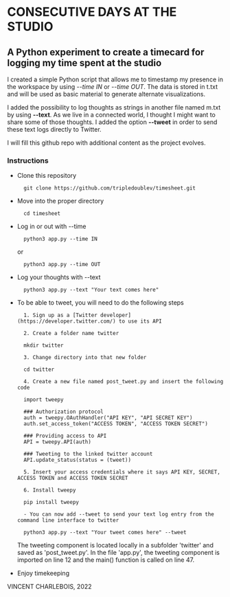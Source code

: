 # CONSECUTIVE DAYS AT THE STUDIO

## A Python experiment to create a timecard for logging my time spent at the studio

I created a simple Python script that allows me to timestamp my presence in the workspace by using *--time IN* or *--time OUT*.
The data is stored in t.txt and will be used as basic material to generate alternate visualizations.

I added the possibility to log thoughts as strings in another file named m.txt by using **--text**.
As we live in a connected world, I thought I might want to share some of those thoughts.
 I added the option **--tweet** in order to send these text logs directly to Twitter. 

I will fill this github repo with additional content as the project evolves.

### Instructions

- Clone this repository

        git clone https://github.com/tripledoublev/timesheet.git

- Move into the proper directory 

        cd timesheet

- Log in or out with --time

        python3 app.py --time IN
    or

        python3 app.py --time OUT

- Log your thoughts with --text

        python3 app.py --text "Your text comes here"

- To be able to tweet, you will need to do the following steps

        1. Sign up as a [Twitter developer](https://developer.twitter.com/) to use its API 

        2. Create a folder name twitter

        mkdir twitter

        3. Change directory into that new folder 

        cd twitter

        4. Create a new file named post_tweet.py and insert the following code

        import tweepy

        ### Authorization protocol
        auth = tweepy.OAuthHandler("API KEY", "API SECRET KEY")
        auth.set_access_token("ACCESS TOKEN", "ACCESS TOKEN SECRET")

        ### Providing access to API 
        API = tweepy.API(auth)

        ### Tweeting to the linked twitter account
        API.update_status(status = (tweet))
        
        5. Insert your access credentials where it says API KEY, SECRET, ACCESS TOKEN and ACCESS TOKEN SECRET
        
        6. Install tweepy

        pip install tweepy

        - You can now add --tweet to send your text log entry from the command line interface to twitter

        python3 app.py --text "Your tweet comes here" --tweet
    
    The tweeting component is located locally in a subfolder 'twitter' and saved as 'post_tweet.py'. In the file 'app.py', the tweeting component is imported on line 12 and the main() function is called on line 47. 

- Enjoy timekeeping



VINCENT CHARLEBOIS, 2022
